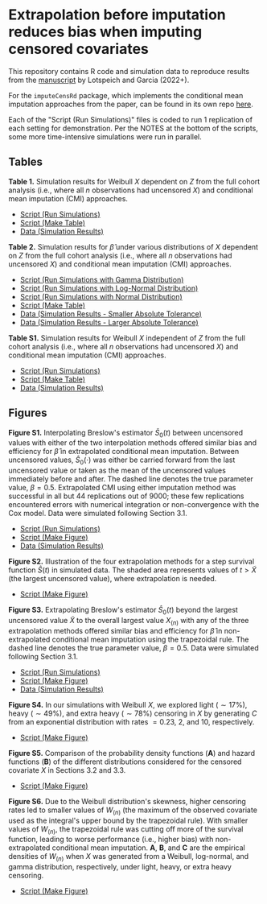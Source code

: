# Extrapolation before imputation reduces bias when imputing censored covariates

This repository contains R code and simulation data to reproduce results from the [manuscript](https://arxiv.org/abs/2209.04716) by Lotspeich and Garcia (2022+). 

For the `imputeCensRd` package, which implements the conditional mean imputation approaches from the paper, can be found in its own repo [here](https://github.com/sarahlotspeich/imputeCensRd). 

Each of the "Script (Run Simulations)" files is coded to run 1 replication of each setting for demonstration. Per the NOTES at the bottom of the scripts, some more time-intensive simulations were run in parallel.

## Tables 

**Table 1.** Simulation results for Weibull $X$ dependent on $Z$ from the full cohort analysis (i.e., where all $n$ observations had uncensored $X$) and conditional mean imputation (CMI) approaches.

  - [Script (Run Simulations)](Sim-Scripts/Rev-Table1-WeibullXdepZ.R)
  - [Script (Make Table)](Table-Scripts/Rev-Table1-WeibullXdepZ.R)
  - [Data (Simulation Results)](Table-Data/data_Table1_rev.csv)  

**Table 2.** Simulation results for $\hat{\beta}$ under various distributions of $X$ dependent on $Z$ from the full cohort analysis (i.e., where all $n$ observations had uncensored $X$) and conditional mean imputation (CMI) approaches.

  - [Script (Run Simulations with Gamma Distribution)](Sim-Scripts/Rev-Table2-Misspec-Gamma.R)
  - [Script (Run Simulations with Log-Normal Distribution)](Sim-Scripts/Rev-Table2-Misspec-LogNormal.R)
  - [Script (Run Simulations with Normal Distribution)](Sim-Scripts/Rev-Table2-Misspec-Normal.R)
  - [Script (Make Table)](Table-Scripts/Rev-Table2-Misspec.R)
  - [Data (Simulation Results - Smaller Absolute Tolerance)](Table-Data/data_Table2_rev.csv)
  - [Data (Simulation Results - Larger Absolute Tolerance)](Table-Data/data_Table2_rev_absol1E2.csv)  

**Table S1.** Simulation results for Weibull $X$ independent of $Z$ from the full cohort analysis (i.e., where all $n$ observations had uncensored $X$) and conditional mean imputation (CMI) approaches.

  - [Script (Run Simulations)](Sim-Scripts/Rev-TableS1-WeibullXindepZ.R)
  - [Script (Make Table)](Table-Scripts/Rev-TableS1-WeibullXindepZ.R)
  - [Data (Simulation Results)](Table-Data/data_TableS1_rev.csv)  

## Figures 

**Figure S1.** Interpolating Breslow's estimator $\widehat{S}_0(t)$ between uncensored values with either of the two interpolation methods offered similar bias and efficiency for $\hat{\beta}$ in extrapolated conditional mean imputation. Between uncensored values, $\widehat{S}_0(\cdot)$ was either be carried forward from the last uncensored value or taken as the mean of the uncensored values immediately before and after. The dashed line denotes the true parameter value, $\beta = 0.5$. Extrapolated CMI using either imputation method was successful in all but 44 replications out of 9000; these few replications encountered errors with numerical integration or non-convergence with the Cox model. Data were simulated following Section 3.1.

  - [Script (Run Simulations)](Sim-Scripts/Rev-FigureS1-Interpolation-Methods.R)
  - [Script (Make Figure)](Figure-Scripts/Rev-FigureS1-Interpolation-Methods.R)
  - [Data (Simulation Results)](Figure-Data/rev_data_figureS1.csv)  

**Figure S2.** Illustration of the four extrapolation methods for a step survival function $\widehat{S}(t)$ in simulated data. The shaded area represents values of $t > \widetilde{X}$ (the largest uncensored value), where extrapolation is needed.

  - [Script (Make Figure)](Figure-Scripts/Rev-FigureS2-Illustrate-Extrapolation-Methods.R)

**Figure S3.** Extrapolating Breslow's estimator $\widehat{S}_0(t)$ beyond the largest uncensored value $\widetilde{X}$ to the overall largest value $X_{(n)}$ with any of the three extrapolation methods offered similar bias and efficiency for $\hat{\beta}$ in non-extrapolated conditional mean imputation using the trapezoidal rule. The dashed line denotes the true parameter value, $\beta = 0.5$. Data were simulated following Section 3.1.

  - [Script (Run Simulations)](Sim-Scripts/Rev-FigureS3-Extrapolation-Methods-Trapezoidal-Rule.R)
  - [Script (Make Figure)](Figure-Scripts/Rev-FigureS3-Extrapolation-Methods-Trapezoidal-Rule.R)
  - [Data (Simulation Results)](Figure-Data/rev_data_figureS3.csv) 

**Figure S4.** In our simulations with Weibull $X$, we explored light ($\sim 17\%$), heavy ($\sim 49\%$), and extra heavy ($\sim 78\%$) censoring in $X$ by generating $C$ from an exponential distribution with rates $= 0.23$, $2$, and $10$, respectively.

  - [Script (Make Figure)](Figure-Scripts/Rev-FigureS4-Percent-Censored.R)

**Figure S5.** Comparison of the probability density functions (**A**) and hazard functions (**B**) of the different distributions considered for the censored covariate $X$ in Sections 3.2 and 3.3.

  - [Script (Make Figure)](Figure-Scripts/Rev-FigureS5-DistX.R)

**Figure S6.** Due to the Weibull distribution's skewness, higher censoring rates led to smaller values of $W_{(n)}$ (the maximum of the observed covariate used as the integral's upper bound by the trapezoidal rule). With smaller values of $W_{(n)}$, the trapezoidal rule was cutting off more of the survival function, leading to worse performance (i.e., higher bias) with non-extrapolated conditional mean imputation. **A**, **B**, and **C** are the empirical densities of $W_{(n)}$ when $X$ was generated from a Weibull, log-normal, and gamma distribution, respectively, under light, heavy, or extra heavy censoring.

  - [Script (Make Figure)](Figure-Scripts/Rev-FigureS6-Density-Xtilde.R) 
